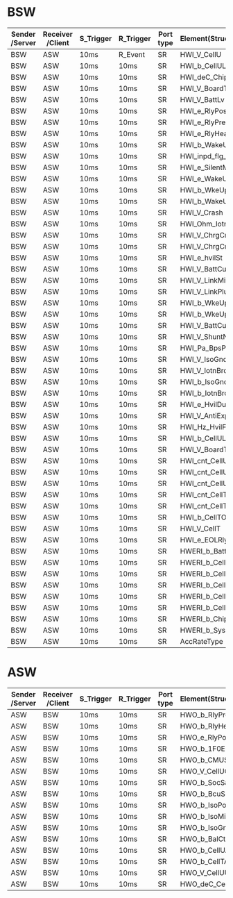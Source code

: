 # BSW

| Sender /Server | Receiver /Client | S_Trigger | R_Trigger | Port type | Element(Structure/Array/Value) | Data type |
| -------------- | ---------------- | --------- | --------- | --------- | ------------------------------ | --------- |
| BSW       | ASW  	| 10ms  | R_Event   | SR    | HWI_V_CellU 				| Array 	|
| BSW       | ASW  	| 10ms  | 10ms      | SR  	| HWI_b_CellULineOpen 		| Array 	|
| BSW       | ASW  	| 10ms  | 10ms      | SR  	| HWI_deC_ChipT 			| Array 	|
| BSW       | ASW  	| 10ms  | 10ms      | SR  	| HWI_V_BoardT 				| Array 	|
| BSW       | ASW  	| 10ms  | 10ms      | SR  	| HWI_V_BattLv 				| Value 	|
| BSW       | ASW  	| 10ms  | 10ms      | SR  	| HWI_e_RlyPosSt 			| Value 	|
| BSW       | ASW  	| 10ms  | 10ms      | SR  	| HWI_e_RlyPreSt 			| Value 	|
| BSW		| ASW	| 10ms	| 10ms		| SR	| HWI_e_RlyHeatSt			| Value		|
| BSW		| ASW	| 10ms	| 10ms		| SR	| HWI_b_WakeUp				| Value		|
| BSW		| ASW	| 10ms	| 10ms		| SR	| HWI_inpd_flg_dataSaveOk	| Value		|
| BSW		| ASW	| 10ms	| 10ms		| SR	| HWI_e_SilentModSt			| Value		|
| BSW		| ASW	| 10ms	| 10ms		| SR	| HWI_e_WakeUpResRaw		| Value		|
| BSW		| ASW	| 10ms	| 10ms		| SR	| HWI_b_WkeUpBPS			| Value		|
| BSW		| ASW	| 10ms	| 10ms		| SR	| HWI_b_WakeUpSwt			| Value		|
| BSW		| ASW	| 10ms	| 10ms		| SR	| HWI_V_Crash				| Value		|
| BSW		| ASW	| 10ms	| 10ms		| SR	| HWI_Ohm_IotnR				| Value		|
| BSW		| ASW	| 10ms	| 10ms		| SR	| HWI_V_ChrgCnctAc			| Value		|
| BSW		| ASW	| 10ms	| 10ms		| SR	| HWI_V_ChrgCnctDc			| Value		|
| BSW		| ASW	| 10ms	| 10ms		| SR	| HWI_e_hvilSt				| Value		|
| BSW		| ASW	| 10ms	| 10ms		| SR	| HWI_V_BattCurr			| Value		|
| BSW		| ASW	| 10ms	| 10ms		| SR	| HWI_V_LinkMinusU			| Value		|
| BSW		| ASW	| 10ms	| 10ms		| SR	| HWI_V_LinkPlusU			| Value		|
| BSW		| ASW	| 10ms	| 10ms		| SR	| HWI_b_WkeUpAFE			| Value		|
| BSW		| ASW	| 10ms	| 10ms		| SR	| HWI_b_WkeUpBPSBoard		| Value		|
| BSW		| ASW	| 10ms	| 10ms		| SR	| HWI_V_BattCurrChk			| Value		|
| BSW		| ASW	| 10ms	| 10ms		| SR	| HWI_V_ShuntNTC			| Value		|
| BSW		| ASW	| 10ms	| 10ms		| SR	| HWI_Pa_BpsPressureBoard	| Value		|
| BSW		| ASW	| 10ms	| 10ms		| SR	| HWI_V_IsoGndRlyVolt		| Value		|
| BSW		| ASW	| 10ms	| 10ms		| SR	| HWI_V_IotnBrdVolt			| Value		|
| BSW		| ASW	| 10ms	| 10ms		| SR	| HWI_b_IsoGndRlyVoltInvlid	| Value		|
| BSW		| ASW	| 10ms	| 10ms		| SR	| HWI_b_IotnBrdVoltInvlid	| Value		|
| BSW		| ASW	| 10ms	| 10ms		| SR	| HWI_e_HvilDutyCycle		| Value		|
| BSW		| ASW	| 10ms	| 10ms		| SR	| HWI_V_AntiExpTemp			| Value		|
| BSW		| ASW	| 10ms	| 10ms		| SR	| HWI_Hz_HvilFrequency		| Value		|
| BSW		| ASW	| 10ms	| 10ms		| SR	| HWI_b_CellULineOpen		| Array		|
| BSW		| ASW	| 10ms	| 10ms		| SR	| HWI_V_BoardT				| Array		|
| BSW		| ASW	| 10ms	| 10ms		| SR	| HWI_cnt_CellUCrc			| Array		|
| BSW		| ASW	| 10ms	| 10ms		| SR	| HWI_cnt_CellUCrcBsw		| Array		|
| BSW		| ASW	| 10ms	| 10ms		| SR	| HWI_cnt_CellUCntr			| Array		|
| BSW		| ASW	| 10ms	| 10ms		| SR	| HWI_cnt_CellTCrc			| Array		|
| BSW		| ASW	| 10ms	| 10ms		| SR	| HWI_cnt_CellTCrcBsw		| Array		|
| BSW		| ASW	| 10ms	| 10ms		| SR	| HWI_b_CellTOverT			| Array		|
| BSW		| ASW	| 10ms	| 10ms		| SR	| HWI_V_CellT				| Array		|
| BSW		| ASW	| 10ms	| 10ms		| SR	| HWI_e_EOLRlyCmd			| Array		|
| BSW		| ASW	| 10ms	| 10ms		| SR	| HWERI_b_BattUVld			| Value		|
| BSW		| ASW	| 10ms	| 10ms		| SR	| HWERI_b_CellTShoToVccOrOp	| Array		|
| BSW		| ASW	| 10ms	| 10ms		| SR	| HWERI_b_CellTShoToGnd		| Array		|
| BSW		| ASW	| 10ms	| 10ms		| SR	| HWERI_b_CellBalErr		| Array		|
| BSW		| ASW	| 10ms	| 10ms		| SR	| HWERI_b_CellUOverU		| Array		|
| BSW		| ASW	| 10ms	| 10ms		| SR	| HWERI_b_CellUUnderU		| Array		|
| BSW		| ASW	| 10ms	| 10ms		| SR	| HWERI_b_ChipComErr		| Array		|
| BSW		| ASW	| 10ms	| 10ms		| SR	| HWERI_b_SysRstErr			| Array		|
| BSW		| ASW	| 10ms	| 10ms		| SR	| AccRateType				| Structure	|

# ASW

| Sender /Server | Receiver /Client | S_Trigger | R_Trigger | Port type | Element(Structure/Array/Value) | Data type |
| -------------- | ---------------- | --------- | --------- | --------- | ------------------------------ | --------- |
| ASW    	| BSW 	| 10ms	| 10ms  | SR        | HWO_b_RlyPreCtrl      	| Value     |
| ASW    	| BSW 	| 10ms	| 10ms  | SR        | HWO_b_RlyHeatCtrl      	| Value     |
| ASW    	| BSW 	| 10ms	| 10ms  | SR        | HWO_e_RlyPosCtrl      	| Value     |
| ASW    	| BSW 	| 10ms	| 10ms  | SR        | HWO_b_1F0En      			| Value     |
| ASW    	| BSW 	| 10ms	| 10ms  | SR        | HWO_b_CMUSleepReq      	| Value     |
| ASW    	| BSW 	| 10ms	| 10ms  | SR        | HWO_V_CellUOverThdShtDw   | Value     |
| ASW    	| BSW 	| 10ms	| 10ms  | SR        | HWO_b_SocSaveReq      	| Value     |
| ASW    	| BSW 	| 10ms	| 10ms  | SR        | HWO_b_BcuShtDwnReq      	| Value     |
| ASW    	| BSW 	| 10ms	| 10ms  | SR        | HWO_b_IsoPosSwt      		| Value     |
| ASW    	| BSW 	| 10ms	| 10ms  | SR        | HWO_b_IsoMinusSwt      	| Value     |
| ASW    	| BSW 	| 10ms	| 10ms  | SR        | HWO_b_IsoGndSwt      		| Value     |
| ASW    	| BSW 	| 10ms	| 10ms  | SR        | HWO_b_BalCtrl      		| Array     |
| ASW    	| BSW 	| 10ms	| 10ms  | SR        | HWO_b_CellUActv      		| Array     |
| ASW    	| BSW 	| 10ms	| 10ms  | SR        | HWO_b_CellTActv      		| Array     |
| ASW    	| BSW 	| 10ms	| 10ms  | SR        | HWO_V_CellUUnderThdShtDw  | Array     |
| ASW    	| BSW 	| 10ms	| 10ms  | SR        | HWO_deC_CellTOverThdShtDw | Array     |
